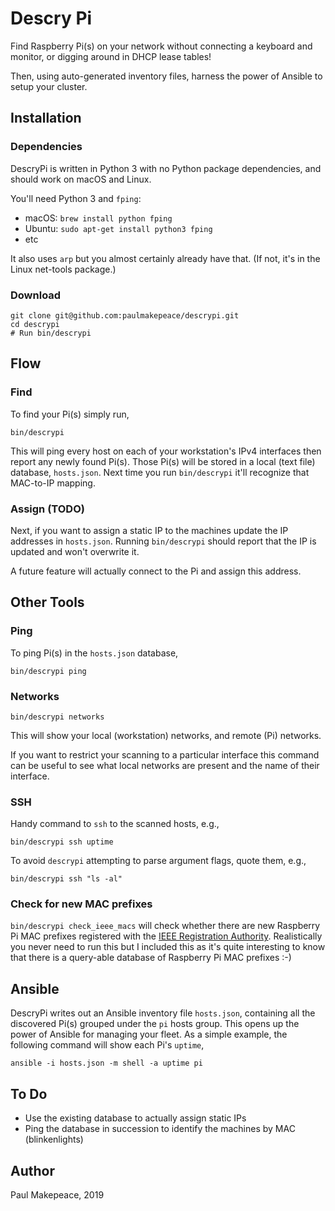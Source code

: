 # Descry Pi

Find Raspberry Pi(s) on your network without connecting a keyboard and monitor, or digging around in DHCP lease tables!

Then, using auto-generated inventory files, harness the power of Ansible to setup your cluster.

## Installation

### Dependencies

DescryPi is written in Python 3 with no Python package dependencies, and should work on macOS and Linux.

You'll need Python 3 and `fping`:

* macOS: `brew install python fping`
* Ubuntu: `sudo apt-get install python3 fping`
* etc

It also uses `arp` but you almost certainly already have that. (If not, it's in the Linux net-tools package.)

### Download

```shell
git clone git@github.com:paulmakepeace/descrypi.git
cd descrypi
# Run bin/descrypi
```

## Flow

### Find

To find your Pi(s) simply run,

 ```shell
bin/descrypi
 ````

This will ping every host on each of your workstation's IPv4 interfaces then report any newly found Pi(s). Those Pi(s) will be stored in a local (text file) database, `hosts.json`. Next time you run `bin/descrypi` it'll recognize that MAC-to-IP mapping.

### Assign (TODO)

Next, if you want to assign a static IP to the machines update the IP addresses in `hosts.json`. Running `bin/descrypi` should report that the IP is updated and won't overwrite it.

A future feature will actually connect to the Pi and assign this address.

## Other Tools

### Ping

To ping Pi(s) in the `hosts.json` database,

```shell
bin/descrypi ping
```

### Networks

```shell
bin/descrypi networks
```

This will show your local (workstation) networks, and remote (Pi) networks.

If you want to restrict your scanning to a particular interface this command can be useful to see what local networks are present and the name of their interface.

### SSH

Handy command to `ssh` to the scanned hosts, e.g.,

```shell
bin/descrypi ssh uptime
```

To avoid `descrypi` attempting to parse argument flags, quote them, e.g.,

```shell
bin/descrypi ssh "ls -al"
```

### Check for new MAC prefixes

`bin/descrypi check_ieee_macs` will check whether there are new Raspberry Pi MAC prefixes registered with the [IEEE Registration Authority](https://regauth.standards.ieee.org/standards-ra-web/pub/view.html#registries). Realistically you never need to run this but I included this as it's quite interesting to know that there is a query-able database of Raspberry Pi MAC prefixes :-)

## Ansible

DescryPi writes out an Ansible inventory file `hosts.json`, containing all the discovered Pi(s) grouped under the `pi` hosts group. This opens up the power of Ansible for managing your fleet. As a simple example, the following command will show each Pi's `uptime`,

```shell script
ansible -i hosts.json -m shell -a uptime pi
```

## To Do

* Use the existing database to actually assign static IPs
* Ping the database in succession to identify the machines by MAC (blinkenlights)

## Author

Paul Makepeace, 2019

